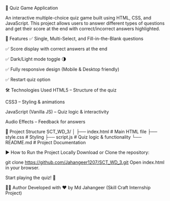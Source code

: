 🎯 Quiz Game Application

An interactive multiple-choice quiz game built using HTML, CSS, and JavaScript.
This project allows users to answer different types of questions and get their score at the end with correct/incorrect answers highlighted.

🚀 Features
✅ Single, Multi-Select, and Fill-in-the-Blank questions

✅ Score display with correct answers at the end

✅ Dark/Light mode toggle 🌗

✅ Fully responsive design (Mobile & Desktop friendly)

✅ Restart quiz option

🛠️ Technologies Used
HTML5 – Structure of the quiz

CSS3 – Styling & animations

JavaScript (Vanilla JS) – Quiz logic & interactivity

Audio Effects – Feedback for answers

📂 Project Structure
SCT_WD_3/
│
├── index.html # Main HTML file
├── style.css # Styling
├── script.js # Quiz logic & functionality
└── README.md # Project Documentation

▶ How to Run the Project Locally
Download or Clone the repository:

git clone https://github.com/Jahangeer1207/SCT_WD_3.git
Open index.html in your browser.

Start playing the quiz! 🎉

👨‍💻 Author
Developed with ❤️ by Md Jahangeer (Skill Craft Internship Project)
